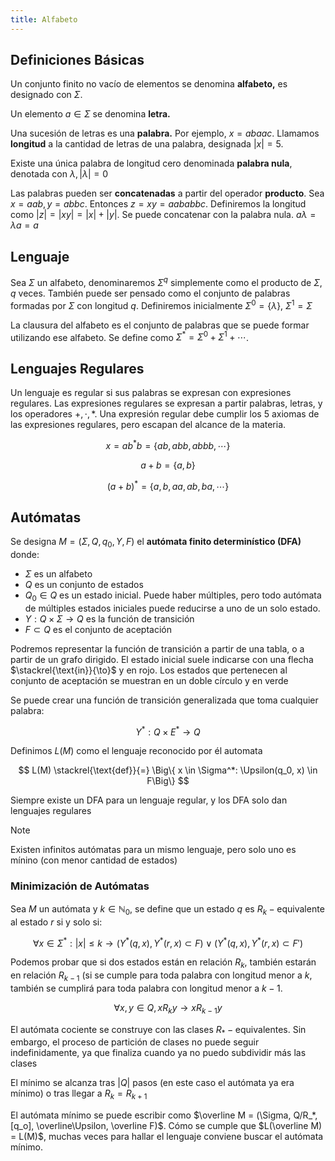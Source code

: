 ```yaml
---
title: Alfabeto
---
```


## Definiciones Básicas

Un conjunto finito no vacío de elementos se denomina **alfabeto,** es designado con $\Sigma$.

Un elemento $a \in \Sigma$ se denomina **letra.**

Una sucesión de letras es una **palabra.** Por ejemplo, $x = abaac$. Llamamos **longitud** a la cantidad de letras de una palabra, designada $|x| = 5$.

Existe una única palabra de longitud cero denominada **palabra nula**, denotada con $\lambda, |\lambda| = 0$

Las palabras pueden ser **concatenadas** a partir del operador **producto**. Sea $x = aab, y = abbc$. Entonces $z= xy = aababbc$. Definiremos la longitud como $|z| = |xy| = |x| + |y|$. Se puede concatenar con la palabra nula. $a\lambda = \lambda a = a$

## Lenguaje

Sea $\Sigma$ un alfabeto, denominaremos $\Sigma^q$ simplemente como el producto de $\Sigma$, $q$ veces. También puede ser pensado como el conjunto de palabras formadas por $\Sigma$ con longitud $q$. Definiremos inicialmente $\Sigma^0 = \{\lambda\},\ \Sigma^1 = \Sigma$

La clausura del alfabeto es el conjunto de palabras que se puede formar utilizando ese alfabeto. Se define como $\Sigma^* = \Sigma^0 + \Sigma^1 + \cdots$.

## Lenguajes Regulares

Un lenguaje es regular si sus palabras se expresan con expresiones regulares. Las expresiones regulares se expresan a partir palabras, letras, y los operadores $+, \cdot, *$. Una expresión regular debe cumplir los 5 axiomas de las expresiones regulares, pero escapan del alcance de la materia.

$$
x = ab^*b = \{ab, abb, abbb, \cdots\}
$$

$$
a+b = \{a,b\}
$$

$$
(a+b)^* = \{a, b, aa, ab, ba, \cdots\}
$$

## Autómatas

Se designa $M=(\Sigma, Q, q_0, \Upsilon, F)$ el **autómata finito determinístico (DFA)** donde:

- $\Sigma$ es un alfabeto
- $Q$ es un conjunto de estados
- $Q_0 \in Q$ es un estado inicial. Puede haber múltiples, pero todo autómata de múltiples estados iniciales puede reducirse a uno de un solo estado.
- $\Upsilon: Q\times \Sigma \to Q$ es la función de transición
- $F \subset Q$ es el conjunto de aceptación

Podremos representar la función de transición a partir de una tabla, o a partir de un grafo dirigido. El estado inicial suele indicarse con una flecha $\stackrel{\text{in}}{\to}$ y en rojo. Los estados que pertenecen al conjunto de aceptación se muestran en un doble círculo y en verde

Se puede crear una función de transición generalizada que toma cualquier palabra:

$$
\Upsilon^*: Q \times E^* \to Q
$$

Definimos $L(M)$ como el lenguaje reconocido por él automata

$$
L(M) \stackrel{\text{def}}{=} \Big\{ x \in \Sigma^*: \Upsilon(q_0, x) \in F\Big\}
$$

Siempre existe un DFA para un lenguaje regular, y los DFA solo dan lenguajes regulares

> [!note]
> Existen infinitos autómatas para un mismo lenguaje, pero solo uno es mínino (con menor cantidad de estados)

### Minimización de Autómatas

Sea $M$ un autómata y $k \in \mathbb{N}_0$, se define que un estado $q$ es $R_k{-}\text{equivalente}$ al estado $r$ si y solo si:

$$
\forall x \in \Sigma^*: |x| \leq k \to \Big(\Upsilon^*(q, x),\Upsilon^*(r,x) \subset F\Big) \lor \Big(\Upsilon^*(q, x),\Upsilon^*(r,x) \subset F'\Big)
$$

Podemos probar que si dos estados están en relación $R_k$, también estarán en relación $R_{k-1}$ (si se cumple para toda palabra con longitud menor a $k$, también se cumplirá para toda palabra con longitud menor a $k-1$.

$$
\forall x,y \in Q, xR_ky \to xR_{k-1}y
$$

El autómata cociente se construye con las clases $R_*{-}\text{equivalentes}$. Sin embargo, el proceso de partición de clases no puede seguir indefinidamente, ya que finaliza cuando ya no puedo subdividir más las clases

El mínimo se alcanza tras $|Q|$ pasos (en este caso el autómata ya era mínimo) o tras llegar a $R_k = R_{k+1}$

El autómata mínimo se puede escribir como $\overline M = (\Sigma, Q/R_*, [q_o], \overline\Upsilon, \overline F)$. Cómo se cumple que $L(\overline M) = L(M)$, muchas veces para hallar el lenguaje conviene buscar el autómata mínimo.
